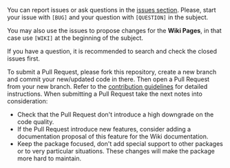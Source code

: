 You can report issues or ask questions in the [issues section](https://github.com/jeroennoten/Laravel-AdminLTE/issues). Please, start your issue with `[BUG]` and your question with `[QUESTION]` in the subject.

You may also use the issues to propose changes for the **Wiki Pages**, in that case use `[WIKI]` at the beginning of the subject.

If you have a question, it is recommended to search and check the closed issues first.

To submit a Pull Request, please fork this repository, create a new branch and commit your new/updated code in there. Then open a Pull Request from your new branch. Refer to the [contribution guidelines](https://github.com/jeroennoten/Laravel-AdminLTE/blob/master/.github/CONTRIBUTING.md) for detailed instructions. When submitting a Pull Request take the next notes into consideration:

- Check that the Pull Request don't introduce a high downgrade on the code quality.
- If the Pull Request introduce new features, consider adding a documentation proposal of this feature for the Wiki documentation.
- Keep the package focused, don't add special support to other packages or to very particular situations. These changes will make the package more hard to maintain.
